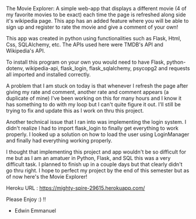 The Movie Explorer: A simple web-app that displays a different movie (4 of my favorite movies to be exact) each time the page is refreshed along side it's wikipedia page. This app has an added feature where you will be able to sign up and register to rate the movie and give a comment of your own!

This app was created in python using functionalities such as Flask, Html, Css, SQLAlchemy, etc. The APIs used here were TMDB's API and Wikipedia's API.

To install this program on your own you would need to have Flask, python-dotenv, wikipedia-api, flask_login, flask_sqlalchemy, psycopg2 and requests all imported and installed correctly.

A problem that I am stuck on today is that whenever I refresh the page after giving my rate and comment, another rate and comment appears (a duplicate of mine) I've been working on this for many hours and I know it has something to do with my loop but I can't quite figure it out. I'll still be trying to fix and update this as I work on thru this project. 

Another technical issue that I ran into was implementing the login system. I didn't realize I had to import flask_login to finally get everything to work properly. I looked up a solution on how to load the user using LoginManager and finally had everything working properly.

I thought that implementing this project and app wouldn't be so difficult for me but as I am an amatuer in Python, Flask, and SQL this was a very difficult task. I planned to finish up in a couple days but that clearly didn't go thru right. I hope to perfect my project by the end of this semester but as of now here's the Movie Explorer!


Heroku URL : https://mighty-spire-29615.herokuapp.com/

Please Enjoy :) !!

- Edwin Emmanuel
